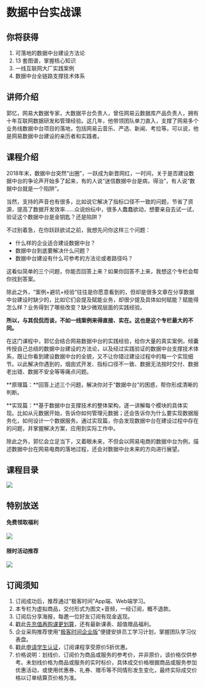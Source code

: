 # 数据中台实战课

## 你将获得

1.  可落地的数据中台建设方法论
2.  13 套图谱，掌握核心知识
3.  一线互联网大厂实践案例
4.  数据中台全链路支撑技术体系

  

## 讲师介绍

郭忆，网易大数据专家，大数据平台负责人，曾任网易云数据库产品负责人，拥有十年互联网数据研发和管理经验。这几年，他带领团队单刀直入，支撑了网易多个业务线数据中台项目的落地，包括网易云音乐、严选、新闻、考拉等。可以说，他是网易数据中台建设的亲历者和实践者。

  

## 课程介绍

2018年末，数据中台突然“出圈”，一跃成为新晋网红，一时间，关于是否建设数据中台的争论声开始多了起来，有的人说“迷信数据中台是病，得治”，有人说“数据中台就是一个陷阱”。

当然，支持的声音也有很多，比如说它解决了指标口径不一致的问题，节省了资源，提高了数据开发效率……众说纷纭中，很多人蠢蠢欲动，想要亲自去试一试，验证这个数据中台是金钥匙？还是陷阱？

不过别着急，在你跃跃欲试之前，我想先问你这样三个问题：

*   什么样的企业适合建设数据中台？
*   数据中台到底要解决什么问题？
*   数据中台建设有什么可参考的方法论或者路径吗？

这看似简单的三个问题，你能否回答上来？如果你回答不上来，我想这个专栏会帮你找到答案。

除此之外，“案例+避坑+经验”往往是你愿意看到的，但却是很多文章在分享数据中台建设时缺少的，比如它们会提及赋能业务，却很少提及具体如何赋能？赋能得怎么样？业务得到了哪些改变？缺少微观层面的实践经验。

**所以，与其侃侃而谈，不如一线案例来得直接、实在。这也是这个专栏最大的不同。**

在这门课程中，郭忆会结合网易数据中台的实践经验，给你大量的真实案例，倾囊传授自己总结的数据中台建设的方法论，以及经过实践验证的数据中台支撑技术体系，既让你看到建设数据中台的全貌，又不让你错过建设过程中的每一个实现细节。以此解决你遇到的，烟囱式开发、指标口径不一致、数据无法按时交付、数据老出错、数据不安全等等痛点问题。

**原理篇：**回答上述三个问题，解决你对于“数据中台”的困惑，帮你形成清晰的判断。

**实现篇：**基于数据中台支撑技术的整体架构，逐一讲解每个模块的具体实现。比如从元数据开始，告诉你如何管理元数据；还会告诉你为什么要实现数据服务化，如何设计一个数据服务。通过实现篇，你会发现数据中台在建设过程中存在的问题，并掌握解决方案，应用到实际工作中。

除此之外，郭忆会立足当下，又着眼未来，不但会以网易电商的数据中台为例，描述数据中台在网易电商的落地过程，还会对数据中台未来的方向进行展望。

  

## 课程目录

![](https://static001.geekbang.org/resource/image/5d/6d/5d3d8ea3d8f5608b30bb58c304bf986d.jpg)

  

## 特别放送

#### 免费领取福利

[![](https://static001.geekbang.org/resource/image/b0/9b/b01d6e3d17b9708b70b81ce043e4e69b.jpg?wh=1035x360)](https://u.geekbang.org/subject/intro/1000861?utm_source=zhuanlanxiangqingye&utm_medium=app&utm_term=appzhuanlanxiangqingye&gk_cus_user_wechat=university)  
  

#### 限时活动推荐

[![](https://static001.geekbang.org/resource/image/67/a0/6720f5d50b4b38abbf867facdef728a0.png?wh=1035x360)](https://shop18793264.m.youzan.com/wscgoods/detail/2fmoej9krasag5p?dc_ps=2913145716543073286.200001)

  

## 订阅须知

1.  订阅成功后，推荐通过“极客时间”App端、Web端学习。
2.  本专栏为虚拟商品，交付形式为图文+音频，一经订阅，概不退款。
3.  订阅后分享海报，每邀一位好友订阅有现金返现。
4.  戳此[先充值再购课更划算](https://shop18793264.m.youzan.com/wscgoods/detail/2fmoej9krasag5p?scan=1&activity=none&from=kdt&qr=directgoods_1541158976&shopAutoEnter=1)，还有最新课表、超值赠品福利。
5.  企业采购推荐使用“[极客时间企业版](https://b.geekbang.org/?utm_source=geektime&utm_medium=columnintro&utm_campaign=newregister&gk_source=2021020901_gkcolumnintro_newregister)”便捷安排员工学习计划，掌握团队学习仪表盘。
6.  戳此[申请学生认证](https://promo.geekbang.org/activity/student-certificate?utm_source=geektime&utm_medium=caidanlan1)，订阅课程享受原价5折优惠。
7.  价格说明：划线价、订阅价为商品或服务的参考价，并非原价，该价格仅供参考。未划线价格为商品或服务的实时标价，具体成交价格根据商品或服务参加优惠活动，或使用优惠券、礼券、赠币等不同情形发生变化，最终实际成交价格以订单结算页价格为准。
